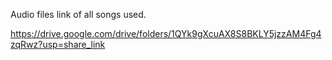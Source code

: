 Audio files link of all songs used.

https://drive.google.com/drive/folders/1QYk9gXcuAX8S8BKLY5jzzAM4Fg4zqRwz?usp=share_link
